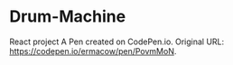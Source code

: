 # Drum-Machine
React project 
A Pen created on CodePen.io. Original URL: https://codepen.io/ermacow/pen/PovmMoN.
